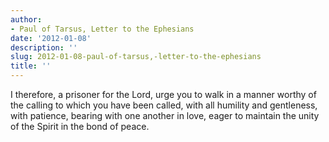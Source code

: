 ```yaml
---
author:
- Paul of Tarsus, Letter to the Ephesians
date: '2012-01-08'
description: ''
slug: 2012-01-08-paul-of-tarsus,-letter-to-the-ephesians
title: ''
---
```

I therefore, a prisoner for the Lord, urge you to walk in a manner worthy of the calling to which you have been called, with all humility and gentleness, with patience, bearing with one another in love, eager to maintain the unity of the Spirit in the bond of peace.




